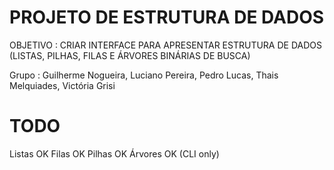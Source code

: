 # PROJETO DE ESTRUTURA DE DADOS
OBJETIVO : CRIAR INTERFACE PARA APRESENTAR ESTRUTURA DE DADOS (LISTAS, PILHAS, FILAS E ÁRVORES BINÁRIAS DE BUSCA)

Grupo : Guilherme Nogueira, Luciano Pereira, Pedro Lucas, Thais Melquiades, Victória Grisi

# TODO

Listas OK
Filas OK
Pilhas OK
Árvores OK (CLI only)
